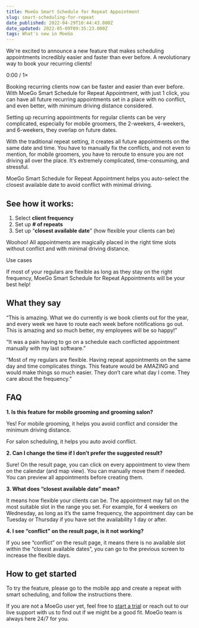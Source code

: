 ```yaml
---
title: MoeGo Smart Schedule for Repeat Appointment
slug: smart-scheduling-for-repeat
date_published: 2022-04-29T10:44:43.000Z
date_updated: 2022-05-09T09:35:23.000Z
tags: What's new in MoeGo
---
```


We're excited to announce a new feature that makes scheduling appointments incredibly easier and faster than ever before. A revolutionary way to book your recurring clients!

0:00
/
1&#215;

Booking recurring clients now can be faster and easier than ever before. With MoeGo Smart Schedule for Repeat Appointment, with just 1 click, you can have all future recurring appointments set in a place with no conflict, and even better, with minimum driving distance considered.

Setting up recurring appointments for regular clients can be very complicated, especially for mobile groomers, the 2-weekers, 4-weekers, and 6-weekers, they overlap on future dates.

With the traditional repeat setting, it creates all future appointments on the same date and time. You have to manually fix the conflicts, and not even to mention, for mobile groomers, you have to reroute to ensure you are not driving all over the place. It’s extremely complicated, time-consuming, and stressful.

MoeGo Smart Schedule for Repeat Appointment helps you auto-select the closest available date to avoid conflict with minimal driving.

## **See how it works:**

1. Select **client frequency**
2. Set up **# of repeats**
3. Set up “**closest available date**” (how flexible your clients can be)

Woohoo! All appointments are magically placed in the right time slots without conflict and with minimal driving distance.

‌‌Use cases

If most of your regulars are flexible as long as they stay on the right frequency, MoeGo Smart Schedule for Repeat Appointments will be your best help!

## **What they say**

“This is amazing. What we do currently is we book clients out for the year, and every week we have to route each week before notifications go out. This is amazing and so much better, my employees will be so happy!”

“It was a pain having to go on a schedule each conflicted appointment manually with my last software.”

“Most of my regulars are flexible. Having repeat appointments on the same day and time complicates things. This feature would be AMAZING and would make things so much easier. They don’t care what day I come. They care about the frequency.”

## **FAQ**

**1. Is this feature for mobile grooming and grooming salon?**

Yes! For mobile grooming, it helps you avoid conflict and consider the minimum driving distance.

For salon scheduling, it helps you auto avoid conflict.

**2. Can I change the time if I don’t prefer the suggested result?**

Sure! On the result page, you can click on every appointment to view them on the calendar (and map view). You can manually move them if needed. You can preview all appointments before creating them.

**3. What does “closest available date” mean?**

It means how flexible your clients can be. The appointment may fall on the most suitable slot in the range you set. For example, for 4 weekers on Wednesday, as long as it’s the same frequency, the appointment day can be Tuesday or Thursday if you have set the availability 1 day or after.

**4. I see “conflict” on the result page, is it not working?**

If you see “conflict” on the result page, it means there is no available slot within the “closest available dates”, you can go to the previous screen to increase the flexible days.

## **How to get started**

To try the feature, please go to the mobile app and create a repeat with smart scheduling, and follow the instructions there.

If you are not a MoeGo user yet, feel free to [start a trial](https://go.moego.pet/sign_up) or reach out to our live support with us to find out if we might be a good fit. MoeGo team is always here 24/7 for you.
